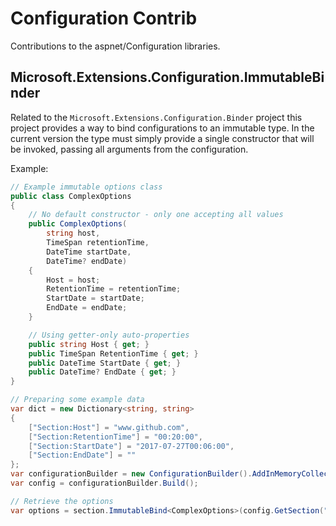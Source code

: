 # Configuration Contrib

Contributions to the aspnet/Configuration libraries.

## Microsoft.Extensions.Configuration.ImmutableBinder

Related to the `Microsoft.Extensions.Configuration.Binder` project this project provides a way to bind configurations to an immutable type. In the current version the type must simply provide a single constructor that will be invoked, passing all arguments from the configuration.

Example:

```csharp
// Example immutable options class
public class ComplexOptions
{
    // No default constructor - only one accepting all values
    public ComplexOptions(
        string host,
        TimeSpan retentionTime,
        DateTime startDate,
        DateTime? endDate)
    {
        Host = host;
        RetentionTime = retentionTime;
        StartDate = startDate;
        EndDate = endDate;
    }

    // Using getter-only auto-properties
    public string Host { get; }
    public TimeSpan RetentionTime { get; }
    public DateTime StartDate { get; }
    public DateTime? EndDate { get; }
}

// Preparing some example data
var dict = new Dictionary<string, string>
{
    ["Section:Host"] = "www.github.com",
    ["Section:RetentionTime"] = "00:20:00",
    ["Section:StartDate"] = "2017-07-27T00:06:00",
    ["Section:EndDate"] = ""
};
var configurationBuilder = new ConfigurationBuilder().AddInMemoryCollection(dict);
var config = configurationBuilder.Build();

// Retrieve the options
var options = section.ImmutableBind<ComplexOptions>(config.GetSection("Section"));
```
